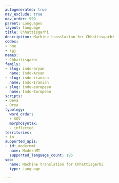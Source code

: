 ```yaml
---
autogenerated: true
nav_exclude: true
nav_order: 999
parent: Languages
layout: language
title: Chhattisgarhi
description: Machine translation for Chhattisgarhi
codes:
- hne
- sgj
names:
- Chhattisgarhi
family:
- slug: indo-aryan
  name: Indo-Aryan
- slug: indo-iranian
  name: Indo-Iranian
- slug: indo-european
  name: Indo-European
scripts:
- Deva
- Orya
typology:
  word_order:
  - SOV
  morphosyntax:
  - inflected
territories:
- in
supported_apis:
- id: modernmt
  name: ModernMT
  supported_language_count: 195
seo:
  name: Machine translation for Chhattisgarhi
  type: Language

---
```


